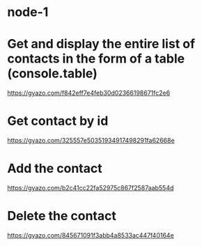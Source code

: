 # node-1

# Get and display the entire list of contacts in the form of a table (console.table)

https://gyazo.com/f842eff7e4feb30d02366198671fc2e6

# Get contact by id

https://gyazo.com/325557e50351934917498291fa62668e

# Add the contact

https://gyazo.com/b2c41cc22fa52975c867f2587aab554d

# Delete the contact

https://gyazo.com/845671091f3abb4a8533ac447f40164e
